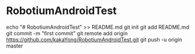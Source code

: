 # RobotiumAndroidTest
echo "# RobotiumAndroidTest" >> README.md
git init
git add README.md
git commit -m "first commit"
git remote add origin https://github.com/kakaYong/RobotiumAndroidTest.git
git push -u origin master
